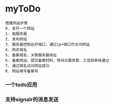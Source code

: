 # myToDo

```
搭建网站步骤
0. 发开一个网站
1. 租服务器
2. 发布网站
3. 服务器控制台开端口，通过ip+端口可访问网站
4. 购买域名
5. 备案域名，关联服务器地址
6. 备案网站，提交备案材料，等待云服务商、工信部审核通过
7. 通过域名访问网站成功
8. 网站填写备案号
```

### 一个todo应用
### 支持signalr的消息发送